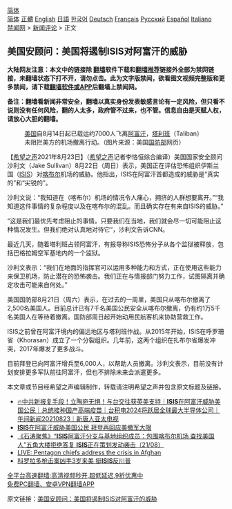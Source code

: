  <!-- 面包屑导航 --> <div class="breadcrumb"><!-- GTranslate: https://gtranslate.io/ -->  <div class="switcher notranslate">  <div class="selected">  <a href="#" onclick="return false;"> 简体</a>  </div>  <div class="option">  <a href="https://www.bannedbook.org" onclick="doGTranslate('zh-CN|zh-CN');jQuery('div.switcher div.selected a').html(jQuery(this).html());return false;" title="简体中文" class="nturl selected"> 简体</a>  <a href="https://www.bannedbook.org/zh-tw/" onclick="doGTranslate('zh-CN|zh-TW');jQuery('div.switcher div.selected a').html(jQuery(this).html());return false;" title="繁體中文" class="nturl"> 正體</a>  <a href="https://www.bannedbook.org/en/" onclick="doGTranslate('zh-CN|en');jQuery('div.switcher div.selected a').html(jQuery(this).html());return false;" title="English" class="nturl"> English</a>  <a href="https://www.bannedbook.org/ja/" onclick="doGTranslate('zh-CN|ja');jQuery('div.switcher div.selected a').html(jQuery(this).html());return false;" title="日本語" class="nturl"> 日語</a>  <a href="https://www.bannedbook.org/ko/" onclick="doGTranslate('zh-CN|ko');jQuery('div.switcher div.selected a').html(jQuery(this).html());return false;" title="한국어" class="nturl"> 한국어</a>  <a href="https://www.bannedbook.org/de/" onclick="doGTranslate('zh-CN|de');jQuery('div.switcher div.selected a').html(jQuery(this).html());return false;" title="Deutsch" class="nturl"> Deutsch</a>  <a href="https://www.bannedbook.org/fr/" onclick="doGTranslate('zh-CN|fr');jQuery('div.switcher div.selected a').html(jQuery(this).html());return false;" title="Français" class="nturl"> Français</a>  <a href="https://www.bannedbook.org/ru/" onclick="doGTranslate('zh-CN|ru');jQuery('div.switcher div.selected a').html(jQuery(this).html());return false;" title="Русский" class="nturl"> Русский</a>  <a href="https://www.bannedbook.org/es/" onclick="doGTranslate('zh-CN|es');jQuery('div.switcher div.selected a').html(jQuery(this).html());return false;" title="Español" class="nturl"> Español</a>  <a href="https://www.bannedbook.org/it/" onclick="doGTranslate('zh-CN|it');jQuery('div.switcher div.selected a').html(jQuery(this).html());return false;" title="Italiano" class="nturl"> Italiano</a>  </div>  </div>      <div class='breadcrumb-sub'><!-- Breadcrumb NavXT 6.3.0 --> <a href="https://www.bannedbook.org/" class="home">禁闻网</a> &gt; <a href="https://www.bannedbook.org/bnews/comments/" class="category">新闻评论</a> &gt; 正文</div></div><h2>美国安顾问：美国将遏制ISIS对阿富汗的威胁</h2> <p class="notice"><b>大陆网友注意：本文中的链接除 <a href="https://github.com/bannedbook/fanqiang" >翻墙</a>软件下载和<a href="https://github.com/killgcd/justmysocks/blob/master/README.md">翻墙推荐</a>链接外全部为禁网链接，未翻墙状态下打不开，请勿点击。此为文字版禁闻，欲看图文视频完整版和更多禁闻，请下载<a href="https://github.com/bannedbook/fanqiang">翻墙软件或APP</a>后翻墙上禁闻网。</p><p>备注：翻墙看新闻非常安全，翻墙以真实身份发表敏感言论有一定风险，但只看不说则没有任何风险，翻的人太多，政府管不过来，也不管。信息自由是天赋人权，请放心大胆的翻墙。</b></p>  <div class="entry"> <figure> <p><figcaption><a href="https://www.bannedbook.org/bnews/tag/%e7%be%8e%e5%9b%bd/" class="st_tag internal_tag" rel="tag" title="标签 美国 下的日志">美国</a>自8月14日起已载运约7000人飞离<a href="https://www.bannedbook.org/bnews/tag/%e9%98%bf%e5%af%8c%e6%b1%97/" class="st_tag internal_tag" rel="tag" title="标签 阿富汗 下的日志">阿富汗</a>，<a href="https://www.bannedbook.org/bnews/tag/%e5%a1%94%e5%88%a9%e7%8f%ad/" class="st_tag internal_tag" rel="tag" title="标签 塔利班 下的日志">塔利班</a>（Taliban）未阻拦美方的机场撤离行动。（图片来源：美国<a href="https://www.bannedbook.org/bnews/tag/%E5%9B%BD%E9%98%B2%E9%83%A8/" class="st_tag internal_tag" rel="tag" title="标签 国防部 下的日志">国防部</a>网页）</figcaption></figure> <p>【<span class='wp_keywordlink_affiliate'><a href="https://www.soundofhope.org" title="希望之声" target="_blank">希望之声</a></span>2021年8月23日】（<a href="https://www.bannedbook.org/bnews/tag/%e5%b8%8c%e6%9c%9b%e4%b9%8b%e5%a3%b0/" class="st_tag internal_tag" rel="tag" title="标签 希望之声 下的日志">希望之声</a>记者李恪恒综合编译）美国国家安全顾问沙利文（Jake Sullivan）8月22日（周日）表示，美国正在评估恐怖组织伊斯兰国（<a href="https://www.bannedbook.org/bnews/tag/isis/" class="st_tag internal_tag" rel="tag" title="标签 ISIS 下的日志">ISIS</a>）对<a href="https://www.bannedbook.org/bnews/tag/%E5%96%80%E5%B8%83%E5%B0%94/" class="st_tag internal_tag" rel="tag" title="标签 喀布尔 下的日志">喀布尔</a>机场的威胁。他指出，ISIS在阿富汗首都造成的威胁是“真实的”和“尖锐的”。</p> <p>沙利文说：“我知道在（喀布尔）机场的情况令人痛心，拥挤的人群想要离开。”“我知道这件事情的复杂程度以及在喀布尔的混乱。而且确实存在有来自ISIS的威胁。”</p>  <p>“这是我们最优先考虑阻止的事情。只要我们在当地，我们就会尽一切可能阻止这种情况发生。但我们绝对认真地对待它“，沙利文告诉CNN。</p> <p>最近几天，随着塔利班占领阿富汗，有报导称ISIS恐怖分子从各个监狱被释放，包括巴格拉姆空军基地内的一个监狱。</p>  <p>沙利文表示：“我们在地面的指挥官可以运用多种能力和方式，正在使用这些能力来保卫机场，防止潜在的恐怖袭击。我们正在与情报部门努力工作，试图隔离并确定攻击可能来自何处。”</p> <p>美国国防部8月21日（周六）表示，在过去的一周里，美国只从喀布尔撤离了2,500名美国人。目前总计已有7千名美国公民安全从喀布尔撤离，仍有约1万5千名美国人在等待着撤离。国防部周日起开始动用民航客机来协助营救工作。</p>  <p>ISIS之前曾在阿富汗境内的偏远地区与塔利班作战。从2015年开始，ISIS在呼罗珊省（Khorasan）成立了一个分裂组织。几年前，这两个组织在扎布尔省爆发冲突，2017年爆发了更多战斗。</p> <p>目前拜登已向阿富汗增兵至6,000人，以帮助人员撤离。沙利文表示，目前没有计划安排更多军队前往阿富汗，但也不排除未来会派遣更多。</p>  <p>本文章或节目经希望之声编辑制作，转载请注明希望之声并包含原文标题及链接。 </p> <ul class='op-related-articles' title='相关阅读'> <li><a href='https://www.bannedbook.org/bnews/taiwannews/20210823/1611622.html' target='_blank'>🔥中共新报复手段！立陶宛无惧！与台交往获英美支持｜<b>ISIS</b>在阿富汗威胁美国公民｜总统接种国产高端疫苗｜台积电2024将跃居全球最大半导体公司｜午间新闻20210823｜新唐人亚太电视</a></li> <li><a href='https://www.bannedbook.org/bnews/bannedvideo/20210823/1611613.html' target='_blank'><b>ISIS</b>在阿富汗威胁美国公民 拜登再回应美撤军大限</a></li> <li><a href='https://www.bannedbook.org/bnews/bannedvideo/20210822/1611023.html' target='_blank'>《石涛聚焦》“<b>ISIS</b>阿富汗分支与基地组织成员：包围喀布尔机场 查找美国人”五角大楼拒绝答复 <b>ISIS</b>正在策划发动袭击（21/08）</a></li> <li><a href='https://www.bannedbook.org/bnews/taiwannews/20210819/1608878.html' target='_blank'>LIVE: Pentagon chiefs address the crisis in Afghan</a></li> <li><a href='https://www.bannedbook.org/bnews/cnnews/20210325/1512365.html' target='_blank'>科罗拉多枪击案凶手3岁来美 挺<b>ISIS</b>反川普</a></li> </ul> <p class="texttj"> <a href="https://github.com/bannedbook/fanqiang/wiki/V2ray%E6%9C%BA%E5%9C%BA" target="_blank">全平台高速翻墙:高清视频秒开,超低延迟,9折优惠中</a><br/> <a href="https://github.com/bannedbook/fanqiang/wiki/%E7%A6%81%E9%97%BB%E7%BD%91%E5%AE%89%E5%8D%93%E7%BF%BB%E5%A2%99%E6%96%B0%E9%97%BBAPP" target="_blank">免费PC翻墙、安卓VPN翻墙APP</a></p><p>原文链接：<a class="src_link"  href="https://www.soundofhope.org/post/537965" target="_blank">美国安顾问：美国将遏制ISIS对阿富汗的威胁</a></p><a name='sharetosocial'></a>  <div style="margin-bottom:5px;padding-bottom:5px;clear:both"> <div id="archive-pix-1" class="banner-ads"> <!-- AuctionX Display platform tag START --> <div id="26318x728x90x621x_ADSLOT2" clicktrack="%%CLICK_URL_ESC%%"></div> <!-- AuctionX Display platform tag END --> </div> <div id="archive-pix-2" class="banner-ads"> <!-- AuctionX Display platform tag START --> <div id="26315x300x250x621x_ADSLOT2" clicktrack="%%CLICK_URL_ESC%%"></div> <!-- AuctionX Display platform tag END --> </div> </div>  <div id="archive-pix-1" class="banner-ads"> <!-- AuctionX Display platform tag START --> <div id="26318x728x90x621x_ADSLOT3" clicktrack="%%CLICK_URL_ESC%%"></div> <!-- AuctionX Display platform tag END --> </div> </div><!--END ENTRY--> 